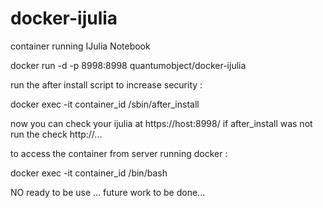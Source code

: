 docker-ijulia
=============

container running IJulia Notebook

docker run -d -p 8998:8998 quantumobject/docker-ijulia

run the after install script to increase security :

docker exec -it container_id /sbin/after_install


now you can check your ijulia at https://host:8998/    if after_install was not run the check http://...


to access the container from server running docker :

docker exec -it container_id /bin/bash


NO ready to be use ... future work to be done...
